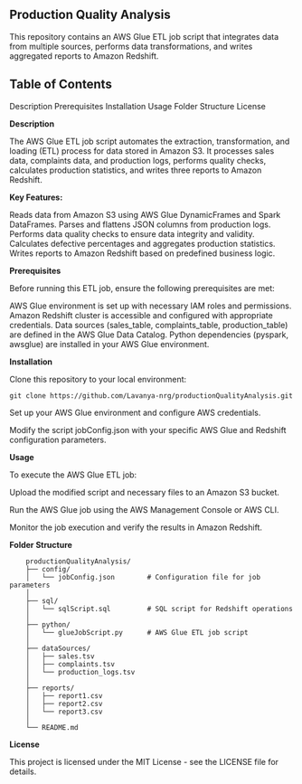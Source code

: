 ## Production Quality Analysis

This repository contains an AWS Glue ETL job script that integrates data from multiple sources, performs data transformations, and writes aggregated reports to Amazon Redshift.

## Table of Contents

Description
Prerequisites
Installation
Usage
Folder Structure
License

**Description**

The AWS Glue ETL job script automates the extraction, transformation, and loading (ETL) process for data stored in Amazon S3. It processes sales data, complaints data, and production logs, performs quality checks, calculates production statistics, and writes three reports to Amazon Redshift.

**Key Features:**

Reads data from Amazon S3 using AWS Glue DynamicFrames and Spark DataFrames.
Parses and flattens JSON columns from production logs.
Performs data quality checks to ensure data integrity and validity.
Calculates defective percentages and aggregates production statistics.
Writes reports to Amazon Redshift based on predefined business logic.

**Prerequisites**

Before running this ETL job, ensure the following prerequisites are met:

AWS Glue environment is set up with necessary IAM roles and permissions.
Amazon Redshift cluster is accessible and configured with appropriate credentials.
Data sources (sales_table, complaints_table, production_table) are defined in the AWS Glue Data Catalog.
Python dependencies (pyspark, awsglue) are installed in your AWS Glue environment.

**Installation**

Clone this repository to your local environment:


    git clone https://github.com/Lavanya-nrg/productionQualityAnalysis.git

Set up your AWS Glue environment and configure AWS credentials.

Modify the script jobConfig.json with your specific AWS Glue and Redshift configuration parameters.

**Usage**

To execute the AWS Glue ETL job:

Upload the modified script and necessary files to an Amazon S3 bucket.

Run the AWS Glue job using the AWS Management Console or AWS CLI.

Monitor the job execution and verify the results in Amazon Redshift.

**Folder Structure**

    
        productionQualityAnalysis/
        ├── config/
        │   └── jobConfig.json        # Configuration file for job parameters
        │
        ├── sql/
        │   └── sqlScript.sql         # SQL script for Redshift operations
        │
        ├── python/
        │   └── glueJobScript.py      # AWS Glue ETL job script
        │
        ├── dataSources/
        │   ├── sales.tsv    
        │   ├── complaints.tsv      
        │   └── production_logs.tsv     
        │
        ├── reports/
        │   ├── report1.csv           
        │   ├── report2.csv        
        │   └── report3.csv           
        │
        └── README.md  
        
**License**

This project is licensed under the MIT License - see the LICENSE file for details.
